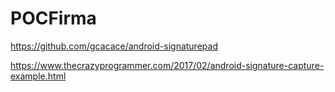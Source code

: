 # POCFirma

https://github.com/gcacace/android-signaturepad

https://www.thecrazyprogrammer.com/2017/02/android-signature-capture-example.html
